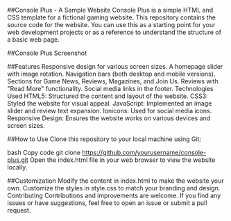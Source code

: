 ##Console Plus - A Sample Website
Console Plus is a simple HTML and CSS template for a fictional gaming website. This repository contains the source code for the website. You can use this as a starting point for your web development projects or as a reference to understand the structure of a basic web page.

##Console Plus Screenshot

##Features
Responsive design for various screen sizes.
A homepage slider with image rotation.
Navigation bars (both desktop and mobile versions).
Sections for Game News, Reviews, Magazines, and Join Us.
Reviews with "Read More" functionality.
Social media links in the footer.
Technologies Used
HTML5: Structured the content and layout of the website.
CSS3: Styled the website for visual appeal.
JavaScript: Implemented an image slider and review text expansion.
Ionicons: Used for social media icons.
Responsive Design: Ensures the website works on various devices and screen sizes.

##How to Use
Clone this repository to your local machine using Git:

bash
Copy code
git clone https://github.com/yourusername/console-plus.git
Open the index.html file in your web browser to view the website locally.

##Customization
Modify the content in index.html to make the website your own.
Customize the styles in style.css to match your branding and design.
Contributing
Contributions and improvements are welcome. If you find any issues or have suggestions, feel free to open an issue or submit a pull request.
